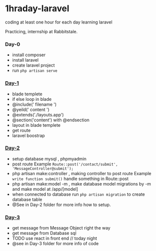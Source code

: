 # 1hraday-laravel
coding at least one hour for each day learning laravel


Practicing, internship at Rabbitstale.

### Day-0

- install composer
- install laravel
- create laravel project
- run ``` php artisan serve ```

### [Day-1](https://github.com/thitgorn/1hraday-laravel/tree/master/day-1)

- blade templete
- if else loop in blade
- @include(' filename ')
- @yeild(' content ')
- @extends('./layouts.app')
- @section('content') with @endsection
- layout in blade templete
- get route
- laravel boostrap

### [Day-2](https://github.com/thitgorn/1hraday-laravel/tree/master/day-2)

- setup database mysql , phpmyadmin
- post route
Example ```Route::post('/contact/submit', 'MessageController@submit');```
- php artisan make:controller , making controller to post route Example ```write function submit()``` handle something in Route::post
- php artisan make:model -m , make database model migrations by -m and make model at /app/[model]
- when connected to database run ```php artisan migration``` to create database table
- @See in Day-2 folder for more info how to setup.

### [Day-3](https://github.com/thitgorn/1hraday-laravel/tree/master/day-3)

- get message from Message Object right the way
- get message from Database sql
- TODO use react in front end // today night
- @see in Day-3 folder for more info of code
